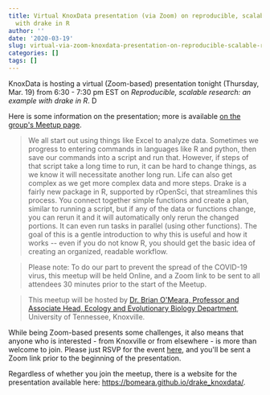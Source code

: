 ```yaml
---
title: Virtual KnoxData presentation (via Zoom) on reproducible, scalable research
  with drake in R
author: ''
date: '2020-03-19'
slug: virtual-via-zoom-knoxdata-presentation-on-reproducible-scalable-research-with-drake-in-r
categories: []
tags: []
---
```


KnoxData is hosting a virtual (Zoom-based) presentation tonight (Thursday, Mar. 19) from 6:30 - 7:30 pm EST on *Reproducible, scalable research: an example with drake in R*. D

Here is some information on the presentation; more is available [on the group's Meetup page](https://www.meetup.com/knoxdata/events/269356941/).

> We all start out using things like Excel to analyze data. Sometimes we progress to entering commands in languages like R and python, then save our commands into a script and run that. However, if steps of that script take a long time to run, it can be hard to change things, as we know it will necessitate another long run. Life can also get complex as we get more complex data and more steps. Drake is a fairly new package in R, supported by rOpenSci, that streamlines this process. You connect together simple functions and create a plan, similar to running a script, but if any of the data or functions change, you can rerun it and it will automatically only rerun the changed portions. It can even run tasks in parallel (using other functions). The goal of this is a gentle introduction to why this is useful and how it works -- even if you do not know R, you should get the basic idea of creating an organized, readable workflow.

> Please note: To do our part to prevent the spread of the COVID-19 virus, this meetup will be held Online, and a Zoom link to be sent to all attendees 30 minutes prior to the start of the Meetup.

> This meetup will be hosted by [Dr. Brian O'Meara, Professor and Associate Head, Ecology and Evolutionary Biology Department](http://brianomeara.info/), University of Tennessee, Knoxville.

While being Zoom-based presents some challenges, it also means that anyone who is interested - from Knoxville or from elsewhere - is more than welcome to join. Please just RSVP for the event [here](https://www.meetup.com/knoxdata/events/269356941/), and you'll be sent a Zoom link prior to the beginning of the presentation.

Regardless of whether you join the meetup, there is a website for the presentation available here: https://bomeara.github.io/drake_knoxdata/.